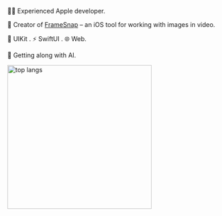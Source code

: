 👨‍💻  Experienced Apple developer.

📱  Creator of [FrameSnap](https://framesnap.dajiba.club/) – an iOS tool for working with images in video.

🧰  UIKit . ⚡  SwiftUI . 🌐 Web.

🤖 Getting along with AI.

<div align="leading">
    <img align="center" width="325" src="https://github-readme-stats.vercel.app/api/top-langs/?username=vince-hz&hide=HTML&langs_count=8&layout=compact&theme=react&border_radius=10&size_weight=0.5&count_weight=0.5&exclude_repo=github-readme-stats" alt="top langs" />
</div>
